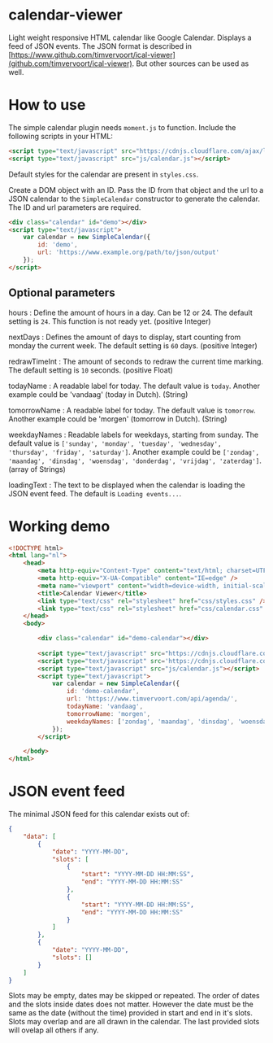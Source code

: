 # calendar-viewer
Light weight responsive HTML calendar like Google Calendar. Displays a feed of JSON events. The JSON format is described in [https://www.github.com/timvervoort/ical-viewer](github.com/timvervoort/ical-viewer). But other sources can be used as well.

# How to use
The simple calendar plugin needs `moment.js` to function. Include the following scripts in your HTML:
```html
<script type="text/javascript" src="https://cdnjs.cloudflare.com/ajax/libs/moment.js/2.23.0/moment.min.js"></script>
<script type="text/javascript" src="js/calendar.js"></script>
```

Default styles for the calendar are present in `styles.css`.

Create a DOM object with an ID. Pass the ID from that object and the url to a JSON calendar to the `SimpleCalendar` constructor to generate the calendar. The ID and url parameters are required.
```html
<div class="calendar" id="demo"></div>
<script type="text/javascript">
    var calendar = new SimpleCalendar({
        id: 'demo',
        url: 'https://www.example.org/path/to/json/output'
    });
</script>
```

## Optional parameters
hours
: Define the amount of hours in a day. Can be 12 or 24. The default setting is `24`. This function is not ready yet. (positive Integer)

nextDays
: Defines the amount of days to display, start counting from monday the current week. The default setting is `60` days. (positive Integer)

redrawTimeInt
: The amount of seconds to redraw the current time marking. The default setting is `10` seconds. (positive Float)

todayName
: A readable label for today. The default value is `today`. Another example could be 'vandaag' (today in Dutch). (String)

tomorrowName
: A readable label for today. The default value is `tomorrow`. Another example could be 'morgen' (tomorrow in Dutch). (String)

weekdayNames
: Readable labels for weekdays, starting from sunday. The default value is `['sunday', 'monday', 'tuesday', 'wednesday', 'thursday', 'friday', 'saturday']`. Another example could be `['zondag', 'maandag', 'dinsdag', 'woensdag', 'donderdag', 'vrijdag', 'zaterdag']`. (array of Strings)

loadingText
: The text to be displayed when the calendar is loading the JSON event feed. The default is `Loading events...`.

# Working demo
```html
<!DOCTYPE html>
<html lang="nl">
    <head>
        <meta http-equiv="Content-Type" content="text/html; charset=UTF-8" />
        <meta http-equiv="X-UA-Compatible" content="IE=edge" />
        <meta name="viewport" content="width=device-width, initial-scale=1, maximum-scale=1" />
        <title>Calendar Viewer</title>
        <link type="text/css" rel="stylesheet" href="css/styles.css" />
        <link type="text/css" rel="stylesheet" href="css/calendar.css" />
    </head>
    <body>

        <div class="calendar" id="demo-calendar"></div>
        
        <script type="text/javascript" src="https://cdnjs.cloudflare.com/ajax/libs/moment.js/2.23.0/moment.min.js"></script>
        <script type="text/javascript" src='https://cdnjs.cloudflare.com/ajax/libs/jquery/2.1.3/jquery.min.js'></script>
        <script type="text/javascript" src="js/calendar.js"></script>
        <script type="text/javascript">
            var calendar = new SimpleCalendar({
                id: 'demo-calendar',
                url: 'https://www.timvervoort.com/api/agenda/',
                todayName: 'vandaag',
                tomorrowName: 'morgen',
                weekdayNames: ['zondag', 'maandag', 'dinsdag', 'woensdag', 'donderdag', 'vrijdag', 'zaterdag']
            });
        </script>

    </body>
</html>
```
# JSON event feed
The minimal JSON feed for this calendar exists out of:
```json
{
    "data": [
        {
            "date": "YYYY-MM-DD",
            "slots": [
                {
                    "start": "YYYY-MM-DD HH:MM:SS",
                    "end": "YYYY-MM-DD HH:MM:SS"
                },
                {
                    "start": "YYYY-MM-DD HH:MM:SS",
                    "end": "YYYY-MM-DD HH:MM:SS"
                }
            ]
        },
        {
            "date": "YYYY-MM-DD",
            "slots": []
        }
    ]
}
```
Slots may be empty, dates may be skipped or repeated. The order of dates and the slots inside dates does not matter. However the date must be the same as the date (without the time) provided in start and end in it's slots.
Slots may overlap and are all drawn in the calendar. The last provided slots will ovelap all others if any.
